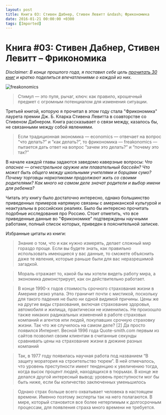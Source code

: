 ```yaml
---
layout: post
title: Книга 03: Стивен Дабнер, Стивен Левитт &ndash; Фрикономика
date: 2016-01-21 00:00:00 +0300
tags: [Imported]
---
```

# Книга #03: Стивен Дабнер, Стивен Левитт – Фрикономика

_Disclaimer: В конце прошлого года, я поставил себе цель [прочитать 30 книг](https://blog.alexeyev.me/2015/12/30-books-2016/ "2016: 30 книг") и кратко поделиться впечатлениями о каждой из них._

![freakonomics](https://vlaim.s3.amazonaws.com/uploads/2016/01/freakonomics.jpeg)

> <div class="bm-quote-content-text">Стимул — это пуля, рычаг, ключ: как правило, крошечный предмет с огромным потенциалом для изменения ситуации.</div>

Третьей книгой, которую я прочитал в этом году стала "Фрикономика" лаурета премии Дж. Б. Кларка Стивена Левитта в соавторстве со Стивеном Дабнером. Книга рассказывает о связи между, казалось бы, не связанными между собой явлениями.

> Если традиционная экономика — economics — отвечает на вопрос “что делать?” и “как делать?”, то фрикономика — freakonomics — пытается дать ответ на вопрос “зачем это делать?” и “почему это так?”

В начале каждой главы задаются заведомо каверзные вопросы: _Что опаснее — огнестрельное оружие или плавательный бассейн? Что может быть общего между школьными учителями и борцами сумо? Почему торговцы наркотиками продолжают жить со своими родителями? Как много на самом деле значат родители и выбор имени для ребенка?_ 

Читать эту книгу было достаточно интересно, однако большинство приведенных примеров напрямую связаны с американской культурой и неактуальны в российских реалиях. Было бы интересно прочитать подобные исследования про Россию. Стоит отметить, что все приведенные данные во "Фрикономике" подтверждены научными работами, полный список которых, приведен в пояснительной записке.

Избранные цитаты из книги:

> Знание о том, что и как нужно измерять, делает сложный мир гораздо проще. Если вы будете знать, как правильно использовать имеющиеся у вас данные, то сможете объяснить даже те явления, которые раньше были для вас неразрешимой загадкой.

> Мораль отражает то, какой бы мы хотели видеть работу мира, а экономика демонстрирует, как он действительно работает.

> В конце 1990-х годов стоимость срочного страхования жизни в Америке резко упала. Это граничит почти с мистикой, поскольку для такого падения не было ни одной видимой причины. Цены же на другие виды страхования, включая страхование здоровья, автомобиля и жилища, практически не изменились. Не произошло также никаких радикальных изменений в работе страховых компаний и агентов или людей, покупавших срочную страховку жизни. Так что же случилось на самом деле? [2] Да просто появился Интернет. Весной 1996 года Quote-smith.com первым из сайтов позволил своим клиентам в считанные секунды сравнивать цены на страхование жизни в дюжине разных компаний

> Так, в 1977 году появилась научная работа под названием “В защиту моратория на строительство тюрем”. В ней отмечалось, что уровень преступности имеет тенденцию к увеличению тогда, когда высок процент людей, находящихся в тюрьмах. В конце же делался другой интересный вывод: уровень преступности мог бы быть ниже, если бы количество заключенных уменьшилось

> Однако страх больше всего охватывает человека в настоящем времени. Именно поэтому эксперты так на него полагаются. В мире, который становится все более нетерпимым к долгосрочным процессам, для появления страха много времени не требуется.